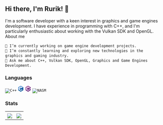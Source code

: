 ## Hi there, I'm Rurik! 👋
I'm a software developer with a keen interest in graphics and game engines development. I have experience in programming with C++, and I'm particularly enthusiastic about working with the Vulkan SDK and OpenGL.
About me

    🔭 I’m currently working on game engine development projects.
    🌱 I’m constantly learning and exploring new technologies in the graphics and gaming industry.
    💬 Ask me about C++, Vulkan SDK, OpenGL, Graphics and Game Engines Development.

### Languages
<code><img height="20" alt="C++" src="https://github.com/isocpp/logos/blob/master/cpp_logo.svg"></code>
<code><img height="20" alt="C" src="https://github.com/devicons/devicon/blob/master/icons/c/c-original.svg"></code>
<code><img height="20" alt="C#" src="https://github.com/devicons/devicon/blob/master/icons/csharp/csharp-original.svg"></code>
<code><img height="20" alt="NASM" src="https://www.nasm.us/images/nasm.png"></code>

### Stats
<table>
  <tr>
    <th> 
      <a href="https://github.com/anuraghazra/github-readme-stats">
        <img align="center" src="https://github-readme-stats.vercel.app/api?username=TheAntag0nist&theme=dark"/>
      </a>
    </th>
    <th>
      <a href="https://github.com/anuraghazra/github-readme-stats">
        <img align="center" src="https://github-readme-stats.vercel.app/api/top-langs/?username=TheAntag0nist&theme=dark&layout=compact"/>
      </a>
    </th>
  </tr>
</table>
